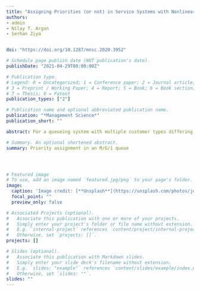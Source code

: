 ```yaml
---
title: "Assigning Priorities (or not) in Service Systems with Nonlinear Waiting Costs"
authors:
- admin
- Nilay T. Argon
- Serhan Ziya


doi: "https://doi.org/10.1287/mnsc.2020.3952"

# Schedule page publish date (NOT publication's date).
publishDate: "2021-04-29T00:00:00Z"

# Publication type.
# Legend: 0 = Uncategorized; 1 = Conference paper; 2 = Journal article;
# 3 = Preprint / Working Paper; 4 = Report; 5 = Book; 6 = Book section;
# 7 = Thesis; 8 = Patent
publication_types: ["2"]

# Publication name and optional abbreviated publication name.
publication: "*Management Science*"
publication_short: ""

abstract: For a queueing system with multiple customer types differing in service-time distributions and waiting costs, it is well known that the cµ-rule is optimal if costs for waiting are incurred linearly with time. In this paper, we seek to identify policies that minimize the long-run average cost under nonlinear waiting cost functions within the set of fixed priority policies that only use the type identities of customers independently of the system state. For a single-server queueing system with Poisson arrivals and two or more customer types, we first show that some form of the cµ-rule holds with the caveat that the indices are complex, depending on the arrival rate, higher moments of service time, and proportions of customer types. Under quadratic cost functions, we provide a set of conditions that determine whether to give priority to one type over the other or not to give priority but serve them according to first-come, first-served (FCFS). These conditions lead to useful insights into when strict (and fixed) priority policies should be preferred over FCFS and when they should be avoided. For example, we find that, when traffic is heavy, service times are highly variable, and the customer types are not heterogenous, so then prioritizing one type over the other (especially a proportionally dominant type) would be worse than not assigning any priority. By means of a numerical study, we generate further insights into more specific conditions under which fixed priority policies can be considered as an alternative to FCFS.

# Summary. An optional shortened abstract.
summary: Priority assignment in an M/G/1 queue




# Featured image
# To use, add an image named `featured.jpg/png` to your page's folder.
image:
  caption: 'Image credit: [**Unsplash**](https://unsplash.com/photos/jdD8gXaTZsc)'
  focal_point: ""
  preview_only: false

# Associated Projects (optional).
#   Associate this publication with one or more of your projects.
#   Simply enter your project's folder or file name without extension.
#   E.g. `internal-project` references `content/project/internal-project/index.md`.
#   Otherwise, set `projects: []`.
projects: []

# Slides (optional).
#   Associate this publication with Markdown slides.
#   Simply enter your slide deck's filename without extension.
#   E.g. `slides: "example"` references `content/slides/example/index.md`.
#   Otherwise, set `slides: ""`.
slides: ""
---
```

